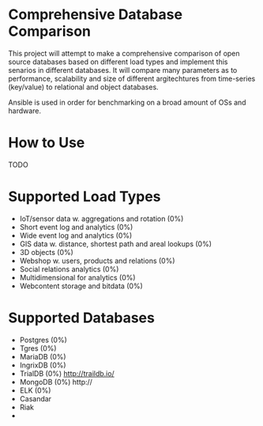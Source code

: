 # Comprehensive Database Comparison
This project will attempt to make a comprehensive comparison of open source databases based on different load types and implement this senarios in different databases. It will compare many parameters as to performance, scalability and size of different argitechtures from time-series (key/value) to relational and object databases.

Ansible is used in order for benchmarking on a broad amount of OSs and hardware.

# How to Use
TODO

# Supported Load Types
 - IoT/sensor data w. aggregations and rotation (0%)
 - Short event log and analytics (0%)
 - Wide event log and analytics (0%)
 - GIS data w. distance, shortest path and areal lookups (0%)
 - 3D objects (0%)
 - Webshop w. users, products and relations (0%)
 - Social relations analytics (0%)
 - Multidimensional for analytics (0%)
 - Webcontent storage and bitdata (0%)

# Supported Databases
 - Postgres (0%)
  - Tgres (0%)
 - MariaDB (0%)
 - IngrixDB (0%)
 - TrialDB (0%) http://traildb.io/
 - MongoDB (0%) http://
 - ELK (0%) 
 - Casandar
 - Riak
 - 
